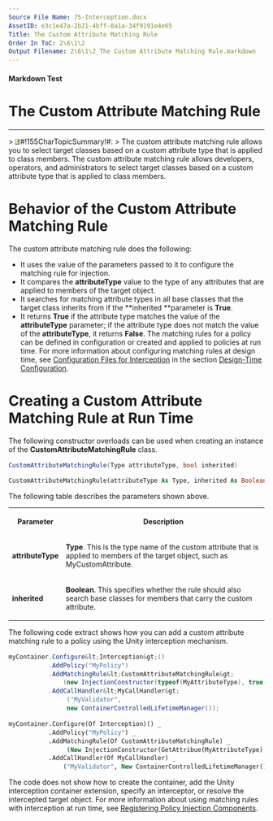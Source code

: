 ```yaml
---
Source File Name: 75-Interception.docx
AssetID: e3c1e47a-2b21-4bff-8a1a-34f9191e4e65
Title: The Custom Attribute Matching Rule
Order In ToC: 2\6\1\2
Output Filename: 2\6\1\2_The Custom Attribute Matching Rule.markdown
---
```


#### Markdown Test ####
# The Custom Attribute Matching Rule #
----------


&gt; ![](images/note.gif)#!155CharTopicSummary!#:
&gt; 
The custom attribute matching rule allows you to select target classes based on a custom attribute type that is applied to class members. 
The custom attribute matching rule allows developers, operators, and administrators to select target classes based on a custom attribute type that is applied to class members.  

# Behavior of the Custom Attribute Matching Rule #
The custom attribute matching rule does the following:  
+ It uses the value of the parameters passed to it to configure the matching rule for injection.
+ It compares the **attributeType** value to the type of any attributes that are applied to members of the target object.
+ It searches for matching attribute types in all base classes that the target class inherits from if the **inherited **parameter is **True**.
+ It returns **True** if the attribute type matches the value of the **attributeType** parameter; if the attribute type does not match the value of the **attributeType**, it returns **False**. 
<a name="_Toc192507471" href="#" xmlns:xlink="http://www.w3.org/1999/xlink"><span /></a>The matching rules for a policy can be defined in configuration or created and applied to policies at run time. For more information about configuring matching rules at design time, see [Configuration Files for Interception](test-markdown_af2f3726-4a3e-4e31-8f97-ebca0db3d907.html) in the section [Design-Time Configuration](test-markdown_d084d31d-6894-4cd3-ab6b-40f7a69899b2.html).  

# Creating a Custom Attribute Matching Rule at Run Time #
The following constructor overloads can be used when creating an instance of the **CustomAttributeMatchingRule** class.  

```csharp
CustomAttributeMatchingRule(Type attributeType, bool inherited)
```


```vb
CustomAttributeMatchingRule(attributeType As Type, inherited As Boolean)
```

The following table describes the parameters shown above.  
<table xmlns:xlink="http://www.w3.org/1999/xlink"><tr><th><p>Parameter</p></th><th><p>Description</p></th></tr><tr><td><p><b>attributeType</b></p></td><td><p><b>Type</b>. This is the type name of the custom attribute that is applied to members of the target object, such as MyCustomAttribute.</p></td></tr><tr><td><p><b>inherited</b></p></td><td><p><b>Boolean</b>. This specifies whether the rule should also search base classes for members that carry the custom attribute.</p></td></tr></table>
The following code extract shows how you can add a custom attribute matching rule to a policy using the Unity interception mechanism.  

```csharp
myContainer.Configure&lt;Interception&gt;()
           .AddPolicy("MyPolicy")
           .AddMatchingRule&lt;CustomAttributeMatchingRule&gt;
               (new InjectionConstructor(typeof(MyAttributeType), true))
           .AddCallHandler&lt;MyCallHandler&gt;
                ("MyValidator", 
                new ContainerControlledLifetimeManager());
```


```vb
myContainer.Configure(Of Interception)() _
           .AddPolicy("MyPolicy") _
           .AddMatchingRule(Of CustomAttributeMatchingRule) _
                (New InjectionConstructor(GetAttribue(MyAttributeType), True)) _
           .AddCallHandler(Of MyCallHandler) _
               ("MyValidator", New ContainerControlledLifetimeManager())

```

The code does not show how to create the container, add the Unity interception container extension, specify an interceptor, or resolve the intercepted target object. For more information about using matching rules with interception at run time, see [Registering Policy Injection Components](test-markdown_2090aa6d-38c7-4527-a211-aa4fa966e855.html).  

